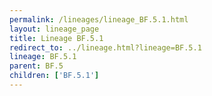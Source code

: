 ```yaml
---
permalink: /lineages/lineage_BF.5.1.html
layout: lineage_page
title: Lineage BF.5.1
redirect_to: ../lineage.html?lineage=BF.5.1
lineage: BF.5.1
parent: BF.5
children: ['BF.5.1']
---
```

